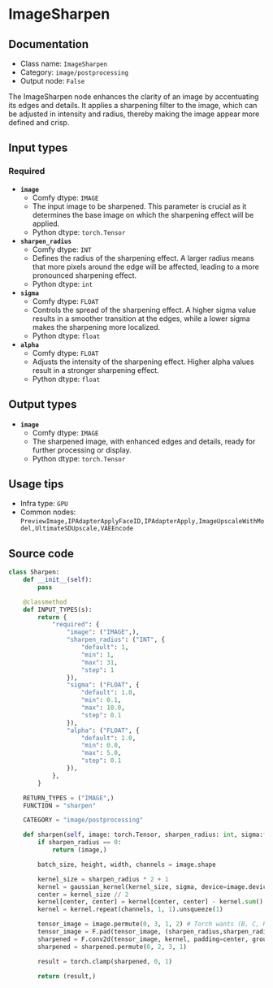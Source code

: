 # ImageSharpen
## Documentation
- Class name: `ImageSharpen`
- Category: `image/postprocessing`
- Output node: `False`

The ImageSharpen node enhances the clarity of an image by accentuating its edges and details. It applies a sharpening filter to the image, which can be adjusted in intensity and radius, thereby making the image appear more defined and crisp.
## Input types
### Required
- **`image`**
    - Comfy dtype: `IMAGE`
    - The input image to be sharpened. This parameter is crucial as it determines the base image on which the sharpening effect will be applied.
    - Python dtype: `torch.Tensor`
- **`sharpen_radius`**
    - Comfy dtype: `INT`
    - Defines the radius of the sharpening effect. A larger radius means that more pixels around the edge will be affected, leading to a more pronounced sharpening effect.
    - Python dtype: `int`
- **`sigma`**
    - Comfy dtype: `FLOAT`
    - Controls the spread of the sharpening effect. A higher sigma value results in a smoother transition at the edges, while a lower sigma makes the sharpening more localized.
    - Python dtype: `float`
- **`alpha`**
    - Comfy dtype: `FLOAT`
    - Adjusts the intensity of the sharpening effect. Higher alpha values result in a stronger sharpening effect.
    - Python dtype: `float`
## Output types
- **`image`**
    - Comfy dtype: `IMAGE`
    - The sharpened image, with enhanced edges and details, ready for further processing or display.
    - Python dtype: `torch.Tensor`
## Usage tips
- Infra type: `GPU`
- Common nodes: `PreviewImage,IPAdapterApplyFaceID,IPAdapterApply,ImageUpscaleWithModel,UltimateSDUpscale,VAEEncode`


## Source code
```python
class Sharpen:
    def __init__(self):
        pass

    @classmethod
    def INPUT_TYPES(s):
        return {
            "required": {
                "image": ("IMAGE",),
                "sharpen_radius": ("INT", {
                    "default": 1,
                    "min": 1,
                    "max": 31,
                    "step": 1
                }),
                "sigma": ("FLOAT", {
                    "default": 1.0,
                    "min": 0.1,
                    "max": 10.0,
                    "step": 0.1
                }),
                "alpha": ("FLOAT", {
                    "default": 1.0,
                    "min": 0.0,
                    "max": 5.0,
                    "step": 0.1
                }),
            },
        }

    RETURN_TYPES = ("IMAGE",)
    FUNCTION = "sharpen"

    CATEGORY = "image/postprocessing"

    def sharpen(self, image: torch.Tensor, sharpen_radius: int, sigma:float, alpha: float):
        if sharpen_radius == 0:
            return (image,)

        batch_size, height, width, channels = image.shape

        kernel_size = sharpen_radius * 2 + 1
        kernel = gaussian_kernel(kernel_size, sigma, device=image.device) * -(alpha*10)
        center = kernel_size // 2
        kernel[center, center] = kernel[center, center] - kernel.sum() + 1.0
        kernel = kernel.repeat(channels, 1, 1).unsqueeze(1)

        tensor_image = image.permute(0, 3, 1, 2) # Torch wants (B, C, H, W) we use (B, H, W, C)
        tensor_image = F.pad(tensor_image, (sharpen_radius,sharpen_radius,sharpen_radius,sharpen_radius), 'reflect')
        sharpened = F.conv2d(tensor_image, kernel, padding=center, groups=channels)[:,:,sharpen_radius:-sharpen_radius, sharpen_radius:-sharpen_radius]
        sharpened = sharpened.permute(0, 2, 3, 1)

        result = torch.clamp(sharpened, 0, 1)

        return (result,)

```
